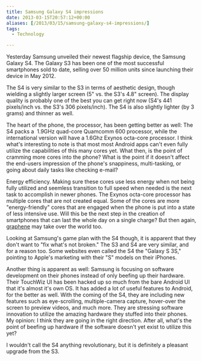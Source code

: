 ```yaml
---
title: Samsung Galaxy S4 impressions
date: 2013-03-15T20:57:12+00:00
aliases: [/2013/03/15/samsung-galaxy-s4-impressions/]
tags:
  - Technology

---
```

Yesterday Samsung unveiled their newest flagship device, the Samsung Galaxy S4. The Galaxy S3 has been one of the most successful smartphones sold to date, selling over 50 million units since launching their device in May 2012.

The S4 is very similar to the S3 in terms of aesthetic design, though wielding a slightly larger screen (5" vs. the S3's 4.8" screen). The display quality is probably one of the best you can get right now (S4's 441 pixels/inch vs. the S3's 306 pixels/inch). The S4 is also slightly lighter (by 3 grams) and thinner as well.

The heart of the phone, the processor, has been getting better as well: The S4 packs a  1.9GHz quad-core Quamcomm 600 processor, while the international version will have a 1.6Ghz Exynos octa-core processor. I think what's interesting to note is that most most Android apps can't even fully utilize the capabilities of this many cores yet. What then, is the point of cramming more cores into the phone? What is the point if it doesn't affect the end-users impression of the phone's snappiness, multi-tasking, or going about daily tasks like checking e-mail?

Energy efficiency. Making sure these cores use less energy when not being fully utilized and seemless transition to full speed when needed is the next task to accomplish in newer phones. The Exynos octa-core processor has multiple cores that are not created equal. Some of the cores are more "energy-friendly" cores that are engaged when the phone is put into a state of less intensive use. Will this be the next step in the creation of smartphones that can last the whole day on a single charge? But then again, [graphene][1] may take over the world too.

Looking at Samsung's game plan with the S4 though, it is apparent that they don't want to "fix what's not broken." The S3 and S4 are very similar, and for a reason too. Some websites even called the S4 the "Galaxy S 3S," pointing to Apple's marketing with their "S" models on their iPhones.

Another thing is apparent as well: Samsung is focusing on software development on their phones instead of only beefing up their hardware. Their TouchWiz UI has been hacked up so much from the bare Android UI that it's almost it's own OS. It has added a lot of useful features to Android, for the better as well. With the coming of the S4, they are including new features such as eye-scrolling, multiple-camera capture, hover-over the screen to preview videos, and much more. They are stressing software innovation to utilize the amazing hardware they stuffed into their phones. My opinion: I think they are going in the right direction. After all, what's the point of beefing up hardware if the software doesn't yet exist to utilize this yet?

I wouldn't call the S4 anything revolutionary, but it is definitely a pleasant upgrade from the S3.

 [1]: http://gizmodo.com/5988977/9-incredible-uses-for-graphene

